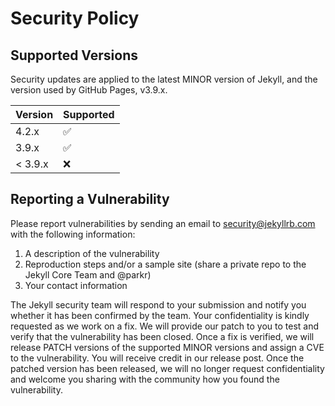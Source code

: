 # Security Policy

## Supported Versions

Security updates are applied to the latest MINOR version of Jekyll, and the version used by GitHub Pages, v3.9.x.

| Version | Supported          |
| ------- | ------------------ |
| 4.2.x   | :white_check_mark: |
| 3.9.x   | :white_check_mark: |
| < 3.9.x | :x:                |

## Reporting a Vulnerability

Please report vulnerabilities by sending an email to security@jekyllrb.com with the following information:

1. A description of the vulnerability
1. Reproduction steps and/or a sample site (share a private repo to the Jekyll Core Team and @parkr)
2. Your contact information

The Jekyll security team will respond to your submission and notify you whether it has been confirmed by the team. 
Your confidentiality is kindly requested as we work on a fix. We will provide our patch to you to test and verify that the vulnerability has been closed.
Once a fix is verified, we will release PATCH versions of the supported MINOR versions and assign a CVE to the vulnerability. You will receive credit in our release post.
Once the patched version has been released, we will no longer request confidentiality and welcome you sharing with the community how you found the vulnerability.
